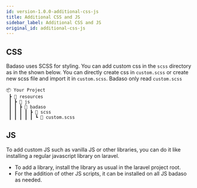 ```yaml
---
id: version-1.0.0-additional-css-js
title: Additional CSS and JS
sidebar_label: Additional CSS and JS
original_id: additional-css-js
---
```


## CSS

Badaso uses SCSS for styling. You can add custom css in the `scss` directory as in the shown below. You can directly create css in `custom.scss` or create new scss file and import it in `custom.scss`. Badaso only read `custom.scss`

```
📦 Your Project
 ┣ 📂 resources
 ┃ ┣ 📂 js
 ┃ ┃ ┣ 📂 badaso
 ┃ ┃ ┃ ┃ ┣ 📂 scss
 ┃ ┃ ┃ ┃ ┃ ┗ 📜 custom.scss
```

## JS

To add custom JS such as vanilla JS or other libraries, you can do it like installing a regular javascript library on laravel.
- To add a library, install the library as usual in the laravel project root.
- For the addition of other JS scripts, it can be installed on all JS badaso as needed.